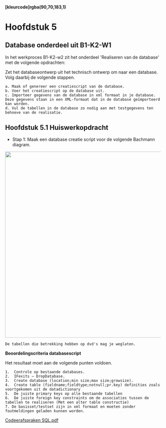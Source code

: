 #### [kleurcode]rgba(90,70,183,1)

# Hoofdstuk 5 

## Database onderdeel uit B1-K2-W1

In het werkproces B1-K2-w2 zit het onderdeel 'Realiseren van de database' met de volgende opdrachten:<br> 

Zet het databaseontwerp uit het technisch ontwerp om naar een database. Volg daarbij de volgende stappen. 

    a. Maak of genereer een creatiescript van de database. 
    b. Voer het creatiescript op de database uit. 
    c. Importeer gegevens van de database in xml formaat in je database. Deze gegevens staan in een XML-formaat dat in de database geïmporteerd kan worden. 
    d. Vul de tabellen in de database zo nodig aan met testgegevens ten behoeve van de realisatie. 

## Hoofdstuk 5.1 Huiswerkopdracht

* Stap 1:
Maak een database creatie script voor de volgende Bachmann diagram.

<img width="600" src="https://elo.kw1c.nl/CMS/Studie/811%20ICT-Academie/811%20VakkenInhoud/%5BB.26%20SQL%5D%20SQL%20%20Databases/25187%20%C2%A0%20Applicatie-%20en%20mediaontwikkelaar/Periode%2009/Productie/04.%20Aanvullend/boekwinkeldb.png">

    De tabellen die betrekking hebben op dvd's mag je weglaten.

__Beoordelingscriteria databasescript__

Het resultaat moet aan de volgende punten voldoen.

    1.	Controle op bestaande databases.	
    2.	IFexits – DropDatabase.	
    3.	Create database (location;min size;max size;growsize).	
    4.	Create table (fieldname;fieldtype;notnull;pr.key) definities zoals voortgekomen uit de datadictionary
    5.	De juiste primary keys op alle bestaande tabellen
    6.	De juiste foreign key constraints om de associaties tussen de tabellen te realiseren (Met een alter table constructie)
    7. De basisset/testset zijn in xml formaat en moeten zonder foutmeldingen geladen kunnen worden.

<a href="https://elo.kw1c.nl/CMS/Studie/811%20ICT-Academie/811%20VakkenInhoud/%5BB.26%20SQL%5D%20SQL%20%20Databases/25187%20%C2%A0%20Applicatie-%20en%20mediaontwikkelaar/Periode%2003/Productie/04.%20Aanvullend/Codeerafspraken%20SQL.pdf
" target="_blank">Codeerafspraken SQL.pdf</a>

